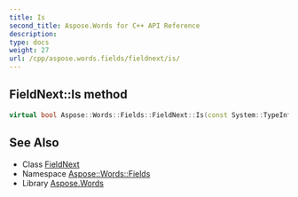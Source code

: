 ```yaml
---
title: Is
second_title: Aspose.Words for C++ API Reference
description: 
type: docs
weight: 27
url: /cpp/aspose.words.fields/fieldnext/is/
---
```

## FieldNext::Is method




```cpp
virtual bool Aspose::Words::Fields::FieldNext::Is(const System::TypeInfo &target) const override
```

## See Also

* Class [FieldNext](../)
* Namespace [Aspose::Words::Fields](../../)
* Library [Aspose.Words](../../../)
